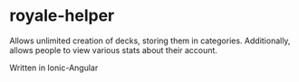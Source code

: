 # royale-helper

Allows unlimited creation of decks, storing them in categories. Additionally, allows people to view various stats about their account.

Written in Ionic-Angular
